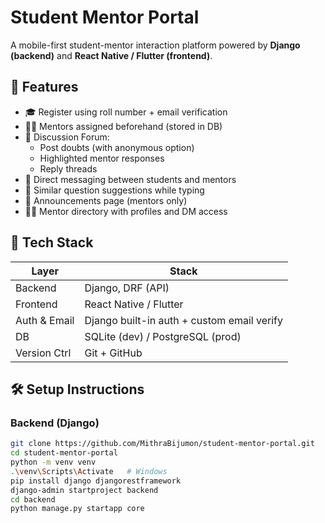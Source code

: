 # Student Mentor Portal

A mobile-first student-mentor interaction platform powered by **Django (backend)** and **React Native / Flutter (frontend)**.

## 🔧 Features

- 🎓 Register using roll number + email verification
- 👨‍🏫 Mentors assigned beforehand (stored in DB)
- 💬 Discussion Forum:
  - Post doubts (with anonymous option)
  - Highlighted mentor responses
  - Reply threads
- 📩 Direct messaging between students and mentors
- 🔎 Similar question suggestions while typing
- 📢 Announcements page (mentors only)
- 🧑‍💼 Mentor directory with profiles and DM access

## 🔗 Tech Stack

| Layer        | Stack              |
|--------------|--------------------|
| Backend      | Django, DRF (API)  |
| Frontend     | React Native / Flutter |
| Auth & Email | Django built-in auth + custom email verify |
| DB           | SQLite (dev) / PostgreSQL (prod) |
| Version Ctrl | Git + GitHub       |

## 🛠️ Setup Instructions

### Backend (Django)

```bash
git clone https://github.com/MithraBijumon/student-mentor-portal.git
cd student-mentor-portal
python -m venv venv
.\venv\Scripts\Activate   # Windows
pip install django djangorestframework
django-admin startproject backend
cd backend
python manage.py startapp core
